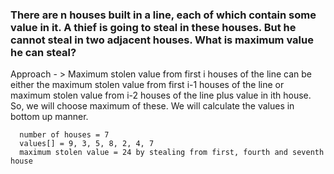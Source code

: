 ### There are n houses built in a line, each of which contain some value in it. A thief is going to steal in these houses. But he cannot steal in two adjacent houses. What is maximum value he can steal?

Approach - > Maximum stolen value from first i houses of the line can be either the maximum stolen value from first i-1 houses of the line or maximum stolen value from i-2 houses of the line plus value in ith house. So, we will choose maximum of these. We will calculate the values in bottom up manner.

```
  number of houses = 7
  values[] = 9, 3, 5, 8, 2, 4, 7
  maximum stolen value = 24 by stealing from first, fourth and seventh house
```
